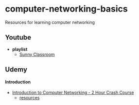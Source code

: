 # computer-networking-basics
Resources for learning computer networking

## Youtube
- **playlist**
  - [Sunny Classroom](https://www.youtube.com/@sunnyclassroom24/playlists)

## Udemy

#### Introduction
- [Introduction to Computer Networking - 2 Hour Crash Course](https://www.udemy.com/course/networkingbasics/)
  - [resources](resources/udemy/networkingbasics/)